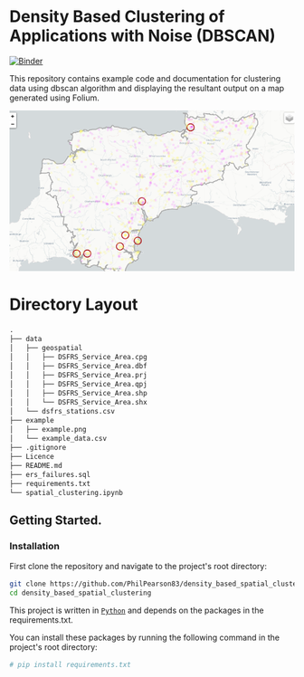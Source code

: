 # Density Based Clustering of Applications with Noise (DBSCAN)
[![Binder](https://mybinder.org/badge_logo.svg)](https://mybinder.org/v2/gh/PhilPearson83/density_based_spatial_clustering/HEAD?filepath=spatial_clustering.ipynb)

This repository contains example code and documentation for clustering data using dbscan algorithm and displaying the resultant output on a map generated using Folium.

![us](./example/example.png)

# Directory Layout

```
.
├── data
│   ├── geospatial
│   │   ├── DSFRS_Service_Area.cpg
│   │   ├── DSFRS_Service_Area.dbf
│   │   ├── DSFRS_Service_Area.prj
│   │   ├── DSFRS_Service_Area.qpj
│   │   ├── DSFRS_Service_Area.shp
│   │   └── DSFRS_Service_Area.shx
│   └── dsfrs_stations.csv
├── example
│   ├── example.png
│   └── example_data.csv
├── .gitignore
├── Licence
├── README.md
├── ers_failures.sql
├── requirements.txt
└── spatial_clustering.ipynb
```
## Getting Started.

### Installation
First clone the repository and navigate to the project's root directory:
```bash
git clone https://github.com/PhilPearson83/density_based_spatial_clustering.git
cd density_based_spatial_clustering
```

This project is written in [`Python`](https://www.python.org/) and depends on the packages in the requirements.txt.

You can install these packages by running the following command in the project's root directory:

```bash
# pip install requirements.txt 
```
